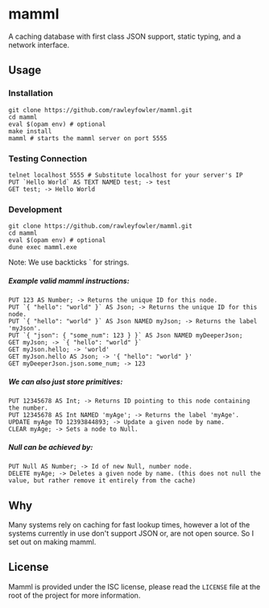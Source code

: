 # mamml
A caching database with first class JSON support, static typing, and a network interface.

## Usage

### Installation
```shell
git clone https://github.com/rawleyfowler/mamml.git
cd mamml
eval $(opam env) # optional
make install
mamml # starts the mamml server on port 5555
```

### Testing Connection
```
telnet localhost 5555 # Substitute localhost for your server's IP
PUT `Hello World` AS TEXT NAMED test; -> test
GET test; -> Hello World
```

### Development
```shell
git clone https://github.com/rawleyfowler/mamml.git
cd mamml
eval $(opam env) # optional
dune exec mamml.exe
```

Note: We use backticks \` for strings.

##### Example valid mamml instructions:
```
PUT 123 AS Number; -> Returns the unique ID for this node.
PUT `{ "hello": "world" }` AS Json; -> Returns the unique ID for this node.
PUT `{ "hello": "world" }` AS Json NAMED myJson; -> Returns the label 'myJson'.
PUT `{ "json": { "some_num": 123 } }` AS Json NAMED myDeeperJson;
GET myJson; -> `{ "hello": "world" }`
GET myJson.hello; -> 'world'
GET myJson.hello AS Json; -> '{ "hello": "world" }'
GET myDeeperJson.json.some_num; -> 123
```
##### We can also just store primitives:
```
PUT 12345678 AS Int; -> Returns ID pointing to this node containing the number.
PUT 12345678 AS Int NAMED 'myAge'; -> Returns the label 'myAge'.
UPDATE myAge TO 12393844893; -> Update a given node by name. 
CLEAR myAge; -> Sets a node to Null.
```
  
##### Null can be achieved by:
```
PUT Null AS Number; -> Id of new Null, number node.
DELETE myAge; -> Deletes a given node by name. (this does not null the value, but rather remove it entirely from the cache)
```

## Why
Many systems rely on caching for fast lookup times, however a lot of the systems currently
in use don't support JSON or, are not open source. So I set out on making mamml.

## License
Mamml is provided under the ISC license, please read the `LICENSE` file at the root of the
project for more information.
